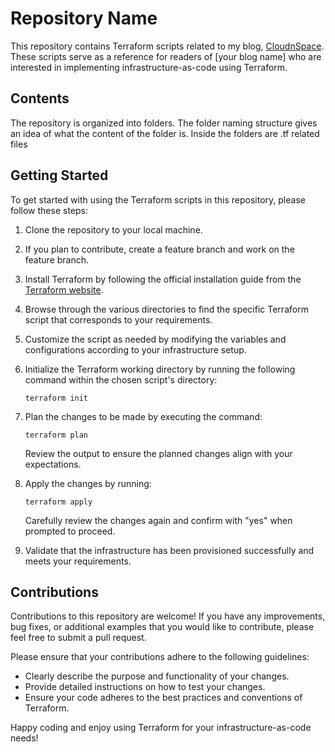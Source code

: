 # Repository Name

This repository contains Terraform scripts related to my blog, [CloudnSpace](https://cloudnspace.com). These scripts serve as a reference for readers of [your blog name] who are interested in implementing infrastructure-as-code using Terraform.

## Contents

The repository is organized into folders. The folder naming structure gives an idea of what the content of the folder is. Inside the folders are .tf related files

## Getting Started

To get started with using the Terraform scripts in this repository, please follow these steps:

1. Clone the repository to your local machine.
2. If you plan to contribute, create a feature branch and work on the feature branch.
3. Install Terraform by following the official installation guide from the [Terraform website](https://www.terraform.io/downloads.html).
4. Browse through the various directories to find the specific Terraform script that corresponds to your requirements.
5. Customize the script as needed by modifying the variables and configurations according to your infrastructure setup.
6. Initialize the Terraform working directory by running the following command within the chosen script's directory:

   ```shell
   terraform init
   ```

7. Plan the changes to be made by executing the command:

   ```shell
   terraform plan
   ```

   Review the output to ensure the planned changes align with your expectations.

8. Apply the changes by running:

   ```shell
   terraform apply
   ```

   Carefully review the changes again and confirm with "yes" when prompted to proceed.

9. Validate that the infrastructure has been provisioned successfully and meets your requirements.

## Contributions

Contributions to this repository are welcome! If you have any improvements, bug fixes, or additional examples that you would like to contribute, please feel free to submit a pull request.

Please ensure that your contributions adhere to the following guidelines:
- Clearly describe the purpose and functionality of your changes.
- Provide detailed instructions on how to test your changes.
- Ensure your code adheres to the best practices and conventions of Terraform.

Happy coding and enjoy using Terraform for your infrastructure-as-code needs!
